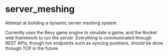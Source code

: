 # server_meshing
Attempt at building a dynamic server meshing system

Currently uses the Bevy game engine to simulate a game, and the Rocket web framework to run the server.
Everything is communicated through REST APIs, though hot endpoints such as syncing positions, should be done through TCP in the future.
